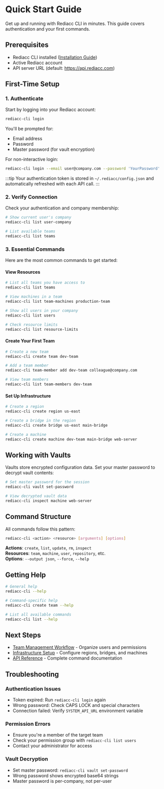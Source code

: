 # Quick Start Guide

Get up and running with Rediacc CLI in minutes. This guide covers authentication and your first commands.

## Prerequisites

- Rediacc CLI installed ([Installation Guide](./installation.md))
- Active Rediacc account
- API server URL (default: https://api.rediacc.com)

## First-Time Setup

### 1. Authenticate

Start by logging into your Rediacc account:

```bash
rediacc-cli login
```

You'll be prompted for:
- Email address
- Password
- Master password (for vault encryption)

For non-interactive login:
```bash
rediacc-cli login --email user@company.com --password 'YourPassword'
```

:::tip
Your authentication token is stored in `~/.rediacc/config.json` and automatically refreshed with each API call.
:::

### 2. Verify Connection

Check your authentication and company membership:

```bash
# Show current user's company
rediacc-cli list user-company

# List available teams
rediacc-cli list teams
```

### 3. Essential Commands

Here are the most common commands to get started:

#### View Resources
```bash
# List all teams you have access to
rediacc-cli list teams

# View machines in a team
rediacc-cli list team-machines production-team

# Show all users in your company
rediacc-cli list users

# Check resource limits
rediacc-cli list resource-limits
```

#### Create Your First Team
```bash
# Create a new team
rediacc-cli create team dev-team

# Add a team member
rediacc-cli team-member add dev-team colleague@company.com

# View team members
rediacc-cli list team-members dev-team
```

#### Set Up Infrastructure
```bash
# Create a region
rediacc-cli create region us-east

# Create a bridge in the region
rediacc-cli create bridge us-east main-bridge

# Create a machine
rediacc-cli create machine dev-team main-bridge web-server
```

## Working with Vaults

Vaults store encrypted configuration data. Set your master password to decrypt vault contents:

```bash
# Set master password for the session
rediacc-cli vault set-password

# View decrypted vault data
rediacc-cli inspect machine web-server
```

## Command Structure

All commands follow this pattern:
```bash
rediacc-cli <action> <resource> [arguments] [options]
```

**Actions**: `create`, `list`, `update`, `rm`, `inspect`  
**Resources**: `team`, `machine`, `user`, `repository`, etc.  
**Options**: `--output json`, `--force`, `--help`

## Getting Help

```bash
# General help
rediacc-cli --help

# Command-specific help
rediacc-cli create team --help

# List all available commands
rediacc-cli list --help
```

## Next Steps

- [Team Management Workflow](./tutorials/team-management-workflow.md) - Organize users and permissions
- [Infrastructure Setup](./tutorials/infrastructure-setup.md) - Configure regions, bridges, and machines
- [API Reference](./api-reference/index.md) - Complete command documentation

## Troubleshooting

### Authentication Issues
- Token expired: Run `rediacc-cli login` again
- Wrong password: Check CAPS LOCK and special characters
- Connection failed: Verify `SYSTEM_API_URL` environment variable

### Permission Errors
- Ensure you're a member of the target team
- Check your permission group with `rediacc-cli list users`
- Contact your administrator for access

### Vault Decryption
- Set master password: `rediacc-cli vault set-password`
- Wrong password shows encrypted base64 strings
- Master password is per-company, not per-user